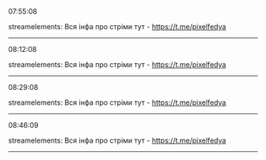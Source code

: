07:55:08

streamelements: Вся інфа про стріми тут - https://t.me/pixelfedya

---

08:12:08

streamelements: Вся інфа про стріми тут - https://t.me/pixelfedya

---

08:29:08

streamelements: Вся інфа про стріми тут - https://t.me/pixelfedya

---

08:46:09

streamelements: Вся інфа про стріми тут - https://t.me/pixelfedya

---

